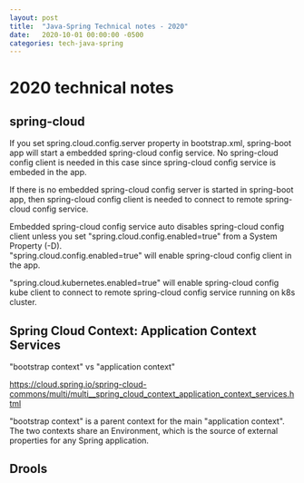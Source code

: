 ```yaml
---
layout: post
title:  "Java-Spring Technical notes - 2020"
date:   2020-10-01 00:00:00 -0500
categories: tech-java-spring
---
```


# 2020 technical notes #

## spring-cloud

If you set spring.cloud.config.server property in bootstrap.xml, spring-boot app will start a embedded spring-cloud config service. No spring-cloud config client is needed in this case since spring-cloud config service is embeded in the app.

If there is no embedded spring-cloud config server is started in spring-boot app, then spring-cloud config client is needed to connect to remote spring-cloud config service.  

Embedded spring-cloud config service auto disables spring-cloud config client unless you set "spring.cloud.config.enabled=true" from a System Property (-D).  
"spring.cloud.config.enabled=true" will enable spring-cloud config client in the app.

"spring.cloud.kubernetes.enabled=true" will enable spring-cloud config kube client to connect to remote spring-cloud config service running on k8s cluster.


## Spring Cloud Context: Application Context Services

"bootstrap context" vs "application context"
 
https://cloud.spring.io/spring-cloud-commons/multi/multi__spring_cloud_context_application_context_services.html

"bootstrap context" is a parent context for the main "application context".  The two contexts share an Environment, which is the source of external properties for any Spring application.



## Drools


